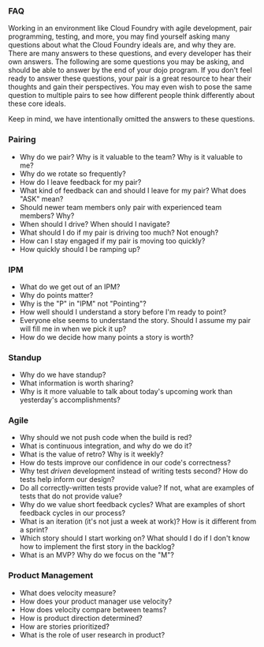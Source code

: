 ### FAQ
Working in an environment like Cloud Foundry with agile development, pair programming, testing, and more, you may find yourself asking many questions about what the Cloud Foundry ideals are, and why they are. There are many answers to these questions, and every developer has their own answers. The following are some questions you may be asking, and should be able to answer by the end of your dojo program. If you don't feel ready to answer these questions, your pair is a great resource to hear their thoughts and gain their perspectives. You may even wish to pose the same question to multiple pairs to see how different people think differently about these core ideals.

Keep in mind, we have intentionally omitted the answers to these questions.

### Pairing
* Why do we pair? Why is it valuable to the team? Why is it valuable to me?
* Why do we rotate so frequently?
* How do I leave feedback for my pair?
* What kind of feedback can and should I leave for my pair? What does "ASK" mean?
* Should newer team members only pair with experienced team members? Why?
* When should I drive? When should I navigate?
* What should I do if my pair is driving too much? Not enough?
* How can I stay engaged if my pair is moving too quickly?
* How quickly should I be ramping up?

### IPM
* What do we get out of an IPM?
* Why do points matter?
* Why is the "P" in "IPM" not "Pointing"?
* How well should I understand a story before I'm ready to point?
* Everyone else seems to understand the story. Should I assume my pair will fill me in when we pick it up?
* How do we decide how many points a story is worth?

### Standup
* Why do we have standup?
* What information is worth sharing?
* Why is it more valuable to talk about today's upcoming work than yesterday's accomplishments?

### Agile
* Why should we not push code when the build is red?
* What is continuous integration, and why do we do it?
* What is the value of retro? Why is it weekly?
* How do tests improve our confidence in our code's correctness?
* Why test _driven_ development instead of writing tests second? How do tests help inform our design?
* Do all correctly-written tests provide value? If not, what are examples of tests that do not provide value?
* Why do we value short feedback cycles? What are examples of short feedback cycles in our process?
* What is an iteration (it's not just a week at work)? How is it different from a sprint?
* Which story should I start working on? What should I do if I don't know how to implement the first story in the backlog?
* What is an MVP? Why do we focus on the "M"?

### Product Management
* What does velocity measure?
* How does your product manager use velocity?
* How does velocity compare between teams?
* How is product direction determined?
* How are stories prioritized?
* What is the role of user research in product?

